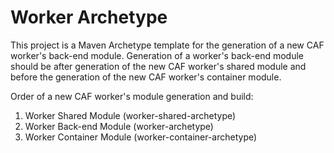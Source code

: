 # Worker Archetype

This project is a Maven Archetype template for the generation of a new CAF worker's back-end module. Generation of a worker's back-end module should be after generation of the new CAF worker's shared module and before the generation of the new CAF worker's container module.

Order of a new CAF worker's module generation and build:

1. Worker Shared Module (worker-shared-archetype)
2. Worker Back-end Module (worker-archetype)
3. Worker Container Module (worker-container-archetype)